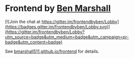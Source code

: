 # Frontend by <a href="https://benmarshall.me" target="_blank">Ben Marshall</a>

[![Join the chat at https://gitter.im/frontendbyben/Lobby](https://badges.gitter.im/frontendbyben/Lobby.svg)](https://gitter.im/frontendbyben/Lobby?utm_source=badge&utm_medium=badge&utm_campaign=pr-badge&utm_content=badge)

See <a href="https://bmarshall511.github.io/frontend/" target="_blank">bmarshall511.github.io/frontend</a> for details.

